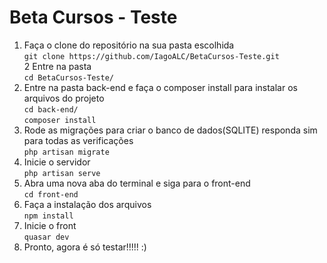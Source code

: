 # Beta Cursos - Teste

1. Faça o clone do repositório na sua pasta escolhida <br/>
    ``git clone https://github.com/IagoALC/BetaCursos-Teste.git`` <br/>
2 Entre na pasta <br/>
    ``cd BetaCursos-Teste/`` <br/>
3. Entre na pasta back-end e faça o composer install para instalar os arquivos do projeto <br/>
    ``cd back-end/`` <br/>
    ``composer install`` <br/>
4. Rode as migrações para criar o banco de dados(SQLITE) responda sim para todas as verificações <br/>
    ``php artisan migrate`` <br/>
5. Inicie o servidor <br/>
    ``php artisan serve`` <br/>
6. Abra uma nova aba do terminal e siga para o front-end <br/>
    ``cd front-end`` <br/>
7. Faça a instalação dos arquivos <br/>
    ``npm install`` <br/>
8. Inicie o front <br/>
    ``quasar dev`` <br/>
9. Pronto, agora é só testar!!!!! :)